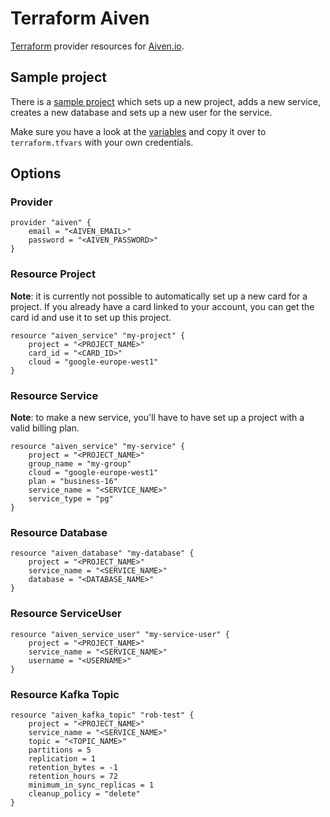 # Terraform Aiven

[Terraform](https://www.terraform.io/) provider resources for [Aiven.io](https://aiven.io/).

## Sample project

There is a [sample project](sample.tf) which sets up a new project, adds a new service,
creates a new database and sets up a new user for the service.

Make sure you have a look at the [variables](terraform.tfvars.sample) and copy
it over to `terraform.tfvars` with your own credentials.

## Options

### Provider

```
provider "aiven" {
    email = "<AIVEN_EMAIL>"
    password = "<AIVEN_PASSWORD>"
}
```

### Resource Project

**Note**: it is currently not possible to automatically set up a new card for a project. If you already have a card linked to your account, you can get the card id and use it to set up this project.

```
resource "aiven_service" "my-project" {
    project = "<PROJECT_NAME>"
    card_id = "<CARD_ID>"
    cloud = "google-europe-west1"
}
```

### Resource Service

**Note**: to make a new service, you'll have to have set up a project with a valid billing plan.

```
resource "aiven_service" "my-service" {
    project = "<PROJECT_NAME>"
    group_name = "my-group"
    cloud = "google-europe-west1"
    plan = "business-16"
    service_name = "<SERVICE_NAME>"
    service_type = "pg"
}
```

### Resource Database

```
resource "aiven_database" "my-database" {
    project = "<PROJECT_NAME>"
    service_name = "<SERVICE_NAME>"
    database = "<DATABASE_NAME>"
}
```

### Resource ServiceUser

```
resource "aiven_service_user" "my-service-user" {
    project = "<PROJECT_NAME>"
    service_name = "<SERVICE_NAME>"
    username = "<USERNAME>"
}
```

### Resource Kafka Topic

```
resource "aiven_kafka_topic" "rob-test" {
    project = "<PROJECT_NAME>"
    service_name = "<SERVICE_NAME>"
    topic = "<TOPIC_NAME>"
    partitions = 5
    replication = 1
    retention_bytes = -1
    retention_hours = 72
    minimum_in_sync_replicas = 1
    cleanup_policy = "delete"
}
```
